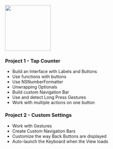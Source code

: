# <img src='https://encrypted-tbn0.gstatic.com/images?q=tbn:ANd9GcSJ2Czl-GsV7tJF0wA9URh8lzwM7yjx27GbObP0_6yoiWQ9qd4hUQ' height='150px'>

### Project 1 - Tap Counter
- Build an Interface with Labels and Buttons
- Use functions with buttons
- Use NSNumberFormatter
- Unwrapping Optionals
- Build custom Navigation Bar
- Use and detect Long Press Gestures
- Work with multiple actions on one button

### Project 2 - Custom Settings
- Work with Gestures
- Create Custom Navigation Bars
- Customize the way Back Buttons are displayed
- Auto-launch the Keyboard when the View loads

